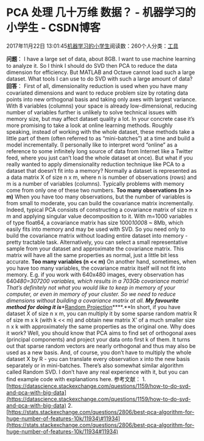 
# PCA 处理 几十万维 数据？ - 机器学习的小学生 - CSDN博客


2017年11月22日 13:01:45[机器学习的小学生](https://me.csdn.net/xuluhui123)阅读数：260个人分类：[工具																](https://blog.csdn.net/xuluhui123/article/category/6418741)



**问题**：
I have a large set of data, about 8GB. I want to use machine learning to analyze it. So I think I should do SVD then PCA to reduce the data dimension for efficiency. But MATLAB and Octave cannot load such a large dataset.
What tools I can use to do SVD with such a large amount of data?
**回答**：
First of all, dimensionality reduction is used when you have many covariated dimensions and want to reduce problem size by rotating data points into new orthogonal basis and taking only axes with largest variance. With 8 variables (columns) your space is already low-dimensional, reducing number of variables further is unlikely to solve technical issues with memory size, but may affect dataset quality a lot. In your concrete case it’s more promising to take a look at online learning methods. Roughly speaking, instead of working with the whole dataset, these methods take a little part of them (often referred to as “mini-batches”) at a time and build a model incrementally. (I personally like to interpret word “online” as a reference to some infinitely long source of data from Internet like a Twitter feed, where you just can’t load the whole dataset at once).
But what if you really wanted to apply dimensionality reduction technique like PCA to a dataset that doesn’t fit into a memory? Normally a dataset is represented as a data matrix X of size n x m, where n is number of observations (rows) and m is a number of variables (columns). Typically problems with memory come from only one of these two numbers.
**Too many observations (n >> m)**
When you have too many observations, but the number of variables is from small to moderate, you can build the covariance matrix incrementally. Indeed, typical PCA consists of constructing a covariance matrix of size m x m and applying singular value decomposition to it. With m=1000 variables of type float64, a covariance matrix has size 1000*1000*8 ~ 8Mb, which easily fits into memory and may be used with SVD. So you need only to build the covariance matrix without loading entire dataset into memory - pretty tractable task.
Alternatively, you can select a small representative sample from your dataset and approximate the covariance matrix. This matrix will have all the same properties as normal, just a little bit less accurate.
**Too many variables (n << m)**
On another hand, sometimes, when you have too many variables, the covariance matrix itself will not fit into memory. E.g. if you work with 640x480 images, every observation has 640*480=307200 variables, which results in a 703Gb covariance matrix! That’s definitely not what you would like to keep in memory of your computer, or even in memory of your cluster. So we need to reduce dimensions without building a covariance matrix at all.
**My favourite method for doing it is****[Random Projection](http://web.stanford.edu/~hastie/Papers/Ping/KDD06_rp.pdf)****.**In short, if you have dataset X of size n x m, you can multiply it by some sparse random matrix R of size m x k (with k << m) and obtain new matrix X’ of a much smaller size n x k with approximately the same properties as the original one. Why does it work? Well, you should know that PCA aims to find set of orthogonal axes (principal components) and project your data onto first k of them. It turns out that sparse random vectors are nearly orthogonal and thus may also be used as a new basis.
And, of course, you don’t have to multiply the whole dataset X by R - you can translate every observation x into the new basis separately or in mini-batches.
There’s also somewhat similar algorithm called Random SVD. I don’t have any real experience with it, but you can find example code with explanations here.
参考文献：
1.[https://datascience.stackexchange.com/questions/1159/how-to-do-svd-and-pca-with-big-data](https://datascience.stackexchange.com/questions/1159/how-to-do-svd-and-pca-with-big-data)
2.[https://stats.stackexchange.com/questions/2806/best-pca-algorithm-for-huge-number-of-features-10k/11934\#11934](https://stats.stackexchange.com/questions/2806/best-pca-algorithm-for-huge-number-of-features-10k/11934#11934)

